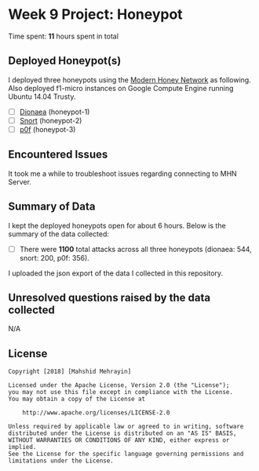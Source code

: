 # Week 9 Project: Honeypot

Time spent: **11** hours spent in total

## Deployed Honeypot(s) 

I deployed three honeypots using the [Modern Honey Network](https://github.com/threatstream/mhn#honeypot) as following. Also deployed f1-micro instances on Google Compute Engine running Ubuntu 14.04 Trusty.

   - [ ] [Dionaea](https://github.com/rep/dionaea) (honeypot-1)
   - [ ] [Snort](https://github.com/threatstream/mhn/wiki/Snort-Sensor) (honeypot-2)
   - [ ] [p0f](https://github.com/threatstream/mhn/wiki/p0f-Sensor) (honeypot-3)

## Encountered Issues

It took me a while to troubleshoot issues regarding connecting to MHN Server.

## Summary of Data

I kept the deployed honeypots open for about 6 hours. Below is the summary of the data collected:

  - [ ] There were **1100** total attacks across all three honeypots (dionaea: 544, snort: 200, p0f: 356).

 I uploaded the json export of the data I collected in this repository.

## Unresolved questions raised by the data collected
N/A














## License

    Copyright [2018] [Mahshid Mehrayin]

    Licensed under the Apache License, Version 2.0 (the "License");
    you may not use this file except in compliance with the License.
    You may obtain a copy of the License at

        http://www.apache.org/licenses/LICENSE-2.0

    Unless required by applicable law or agreed to in writing, software
    distributed under the License is distributed on an "AS IS" BASIS,
    WITHOUT WARRANTIES OR CONDITIONS OF ANY KIND, either express or implied.
    See the License for the specific language governing permissions and
    limitations under the License.

